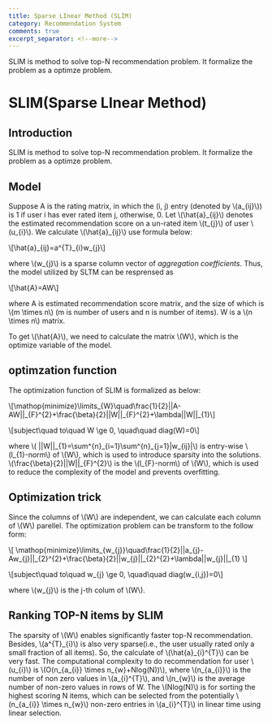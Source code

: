 ```yaml
---
title: Sparse LInear Method (SLIM)
category: Recommendation System
comments: true
excerpt_separator: <!--more-->
---
```

SLIM is method to solve top-N recommendation problem. It formalize the problem as a optimze problem.
<!--more-->
# SLIM(Sparse LInear Method)

## Introduction
SLIM is method to solve top-N recommendation problem. It formalize the problem as a optimze problem.

## Model
Suppose A is the rating matrix, in which the (i, j) entry (denoted by \\(a_{ij}\\)) is 1 if user i has ever rated item j, otherwise, 0. Let \\(\\hat{a}\_{ij}\\) denotes the estimated recommendation score on a un-rated item \\(t\_{j}\\) of user \\(u_{i}\\). We calculate \\(\\hat{a}_{ij}\\) use formula below:

\\[\\hat{a}\_{ij}=a^{T}\_{i}w_{j}\\]

where \\(w_{j}\\) is a sparse column vector of *aggregation coefficients*. Thus, the model utilized by SLTM can be resprensed as

\\[\\hat{A}=AW\\]

where A is estimated recommendation score matrix, and the size of which is \\(m \\times n\\) (m is number of users and n is number of items). W is a \\(n \\times n\\) matrix.

To get \\(\\hat{A}\\), we need to calculate the matrix \\(W\\), which is the optimize variable of the model.

## optimzation function
The optimization function of SLIM is formalized as below:

\\[\\mathop{minimize}\\limits\_{W}\\quad\\frac{1}{2}\|\|A-AW\|\|\_{F}^{2}+\\frac{\\beta}{2}\|\|W\|\|\_{F}^{2}+\\lambda\|\|W\|\|\_{1}\\]

\\[subject\\quad to\\quad W \\ge 0, \\quad\\quad diag(W)=0\\]

where \\( \|\|W\|\|\_{1}=\\sum^{n}\_{i=1}\\sum^{n}\_{j=1}\|w\_{ij}\|\\) is entry-wise \\(l\_{1}-norm\\) of \\(W\\), which is used to introduce sparsity into the solutions. \\(\\frac{\\beta}{2}\|\|W\|\|\_{F}^{2}\\) is the \\(l\_{F}-norm\\) of \\(W\\), which is used to reduce the complexity of the model and prevents overfitting.

## Optimization trick
Since the columns of \\(W\\) are independent, we can calculate each column of \\(W\\) parellel. The optimization problem can be transform to the follow form:

\\[
\\mathop{minimize}\\limits\_{w\_{j}}\\quad\\frac{1}{2}\|\|a\_{j}-Aw\_{j}\|\|\_{2}^{2}+\\frac{\\beta}{2}\|\|w\_{j}\|\|\_{2}^{2}+\\lambda\|\|w\_{j}\|\|\_{1}
\\]

\\[subject\\quad to\\quad w\_{j} \\ge 0, \\quad\\quad diag(w\_{i,j})=0\\]

where \\(w\_{j}\\) is the j-th colum of \\(W\\).

## Ranking TOP-N items by SLIM

The sparsity of \\(W\\) enables significantly faster top-N recommendation. Besides, \\(a^{T}\_{i}\\) is also very sparse(i.e., the user usually rated only a small fraction of all items). So, the calculate of \\(\\hat{a}\_{i}^{T}\\) can be very fast. The computational complexity to do recommendation for user \\(u\_{i}\\) is \\(O(n\_{a\_{i}} \\times n\_{w}+Nlog(N))\\), where \\(n\_{a\_{i}}\\) is the number of non zero values in \\(a\_{i}^{T}\\), and \\(n\_{w}\\) is the average number of non-zero values in rows of W. The \\(Nlog(N)\\) is for sorting the highest scoring N items, which can be selected from the potentially \\(n\_{a\_{i}} \\times n\_{w}\\) non-zero entries in \\(a\_{i}^{T}\\) in linear time using linear selection.
